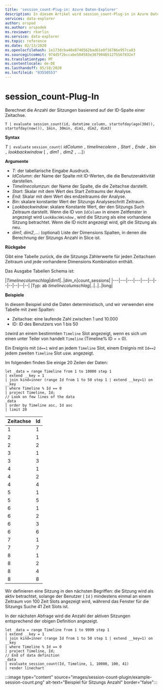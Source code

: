 ```yaml
---
title: 'session_count-Plug-in: Azure Daten-Explorer'
description: In diesem Artikel wird session_count-Plug-in in Azure Daten-Explorer beschrieben.
services: data-explorer
author: orspod
ms.author: orspodek
ms.reviewer: rkarlin
ms.service: data-explorer
ms.topic: reference
ms.date: 02/13/2020
ms.openlocfilehash: 1e173dcba48e8748562bad61e0f16786e957ca83
ms.sourcegitcommit: 974d5f2bccabe504583e387904851275567832e7
ms.translationtype: MT
ms.contentlocale: de-DE
ms.lasthandoff: 05/18/2020
ms.locfileid: "83550553"
---
```

# <a name="session_count-plugin"></a>session_count-Plug-In

Berechnet die Anzahl der Sitzungen basierend auf der ID-Spalte einer Zeitachse.

```kusto
T | evaluate session_count(id, datetime_column, startofday(ago(30d)), startofday(now()), 1min, 30min, dim1, dim2, dim3)
```

**Syntax**

*T* `| evaluate` `session_count(` *idColumn* `,` *timelinecolenn* `,` *Start* `,` *Ende* `,` *bin* `,` *lookbackwindow* [ `,` *dim1* `,` *dim2* `,` ...]`)`

**Argumente**

* *T*: der tabellarische Eingabe Ausdruck.
* *IdColumn*: der Name der Spalte mit ID-Werten, die die Benutzeraktivität darstellen. 
* *Timelinecolumzun*: der Name der Spalte, die die Zeitachse darstellt.
* *Start*: Skalar mit dem Wert des Start Zeitraums der Analyse.
* *End*: Skalar mit dem Wert des endzeitraums der Analyse.
* *Bin*: skalare konstanter Wert der Sitzungs Analyseschritt Zeitraum.
* *Lookbackwindow*: skalare Konstante Wert, der den Sitzungs Such Zeitraum darstellt. Wenn die ID von `IdColumn` in einem Zeitfenster in angezeigt wird `LookBackWindow` , wird die Sitzung als eine vorhandene Sitzung betrachtet. Wenn die ID nicht angezeigt wird, gilt die Sitzung als neu.
* *dim1*, *dim2*,...: (optional) Liste der Dimensions Spalten, in denen die Berechnung der Sitzungs Anzahl in Slice ist.

**Rückgabe**

Gibt eine Tabelle zurück, die die Sitzungs Zählerwerte für jeden Zeitachsen Zeitraum und jede vorhandene Dimensions Kombination enthält.

Das Ausgabe Tabellen Schema ist:

|*Timelinecolumschlag*|dim1|..|dim_n|count_sessions|
|---|---|---|---|---|--|--|--|--|--|--|
|Typ: ab *timelinecolumschlag*|..|..|..|long|


**Beispiele**

In diesem Beispiel sind die Daten deterministisch, und wir verwenden eine Tabelle mit zwei Spalten:
- Zeitachse: eine laufende Zahl zwischen 1 und 10.000
- ID: ID des Benutzers von 1 bis 50

`Id`wird an einem bestimmten `Timeline` Slot angezeigt, wenn es sich um einen unter Teiler von handelt `Timeline` (Timeline% ID = = 0).

Ein Ereignis mit `Id==1` wird an jedem `Timeline` Slot, einem Ereignis mit `Id==2` jedem zweiten `Timeline` Slot usw. angezeigt.

Im folgenden finden Sie einige 20 Zeilen der Daten:

<!-- csl: https://help.kusto.windows.net/Samples -->
```kusto
let _data = range Timeline from 1 to 10000 step 1
| extend __key = 1
| join kind=inner (range Id from 1 to 50 step 1 | extend __key=1) on __key
| where Timeline % Id == 0
| project Timeline, Id;
// Look on few lines of the data
_data
| order by Timeline asc, Id asc
| limit 20
```

|Zeitachse|Id|
|---|---|
|1|1|
|2|1|
|2|2|
|3|1|
|3|3|
|4|1|
|4|2|
|4|4|
|5|1|
|5|5|
|6|1|
|6|2|
|6|3|
|6|6|
|7|1|
|7|7|
|8|1|
|8|2|
|8|4|
|8|8|

Wir definieren eine Sitzung in den nächsten Begriffen: die Sitzung wird als aktiv betrachtet, solange der Benutzer ( `Id` ) mindestens einmal an einem Zeitraum von 100 Zeit Slots angezeigt wird, während das Fenster für die Sitzungs Suche 41 Zeit Slots ist.

In der nächsten Abfrage wird die Anzahl der aktiven Sitzungen entsprechend der obigen Definition angezeigt.

<!-- csl: https://help.kusto.windows.net/Samples -->
```kusto
let _data = range Timeline from 1 to 9999 step 1
| extend __key = 1
| join kind=inner (range Id from 1 to 50 step 1 | extend __key=1) on __key
| where Timeline % Id == 0
| project Timeline, Id;
// End of data definition
_data
| evaluate session_count(Id, Timeline, 1, 10000, 100, 41)
| render linechart 
```

:::image type="content" source="images/session-count-plugin/example-session-count.png" alt-text="Beispiel für Sitzungs Anzahl" border="false":::
